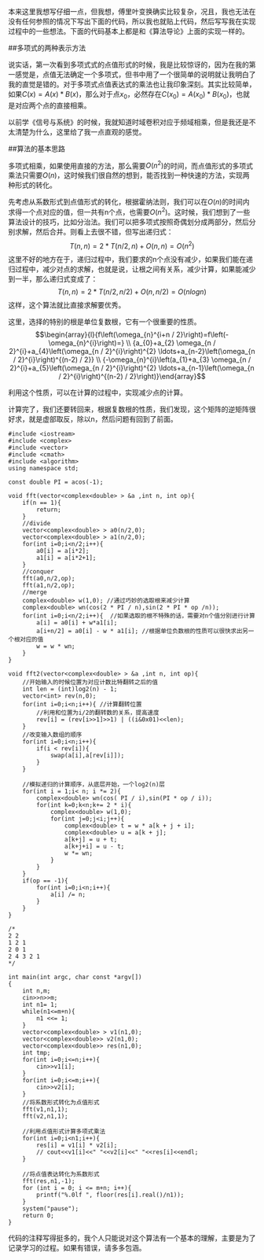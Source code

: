 本来这里我想写仔细一点，但我想，傅里叶变换确实比较复杂，况且，我也无法在没有任何参照的情况下写出下面的代码，所以我也就贴上代码，然后写写我在实现过程中的一些想法。下面的代码基本上都是和《算法导论》上面的实现一样的。

##多项式的两种表示方法

说实话，第一次看到多项式式的点值形式的时候，我是比较惊讶的，因为在我的第一感觉是，点值无法确定一个多项式，但书中用了一个很简单的说明就让我明白了我的直觉是错的。对于多项式点值表达式的乘法也让我印象深刻。其实比较简单，如果$C(x) = A(x) * B(x)$，那么对于点$x_0$，必然存在$C(x_0) = A(x_0) * B(x_0)$，也就是对应两个点的直接相乘。

以前学《信号与系统》的时候，我就知道时域卷积对应于频域相乘，但是我还是不太清楚为什么，这里给了我一点直观的感觉。

##算法的基本思路

多项式相乘，如果使用直接的方法，那么需要$O(n^2)$的时间，而点值形式的多项式乘法只需要$O(n)$，这时候我们很自然的想到，能否找到一种快速的方法，实现两种形式的转化。

先考虑从系数形式到点值形式的转化，根据霍纳法则，我们可以在$O(n)$的时间内求得一个点对应的值，但一共有n个点，也需要$O(n^2)$。这时候，我们想到了一些算法设计的技巧，比如分治法。我们可以把多项式按照奇偶划分成两部分，然后分别求解，然后合并。则看上去很不错，但写出递归式：
$$T(n,n)=2*T(n/2,n)+O(n,n) = O(n^2)$$
这里不好的地方在于，递归过程中，我们要求的n个点没有减少，如果我们能在递归过程中，减少对点的求解，也就是说，让根之间有关系，减少计算，如果能减少到一半，那么递归式变成了：
$$T(n,n)=2*T(n/2,n/2)+O(n,n/2) = O(nlogn)$$
这样，这个算法就比直接求解要优秀。

这里，选择的特别的根是单位复数根，它有一个很重要的性质。
$$\begin{array}{l}{f\left(\omega_{n}^{i+n / 2}\right)=f\left(-\omega_{n}^{i}\right)=} \\ {a_{0}+a_{2} \omega_{n / 2}^{i}+a_{4}\left(\omega_{n / 2}^{i}\right)^{2} \ldots+a_{n-2}\left(\omega_{n / 2}^{i}\right)^{(n-2) / 2}} \\ {-\omega_{n}^{i}\left(a_{1}+a_{3} \omega_{n / 2}^{i}+a_{5}\left(\omega_{n / 2}^{i}\right)^{2} \ldots+a_{n-1}\left(\omega_{n / 2}^{i}\right)^{(n-2) / 2}\right)}\end{array}$$

利用这个性质，可以在计算的过程中，实现减少点的计算。

计算完了，我们还要转回来，根据复数根的性质，我们发现，这个矩阵的逆矩阵很好求，就是虚部取反，除以n，然后问题有回到了前面。

```
#include <iostream>
#include <complex>
#include <vector>
#include <cmath>
#include <algorithm>
using namespace std;

const double PI = acos(-1);

void fft(vector<complex<double> > &a ,int n, int op){
    if(n == 1){
        return;
    }
    //divide
    vector<complex<double> > a0(n/2,0);
    vector<complex<double> > a1(n/2,0);
    for(int i=0;i<n/2;i++){
        a0[i] = a[i*2];
        a1[i] = a[i*2+1];
    }
    //conquer
    fft(a0,n/2,op);
    fft(a1,n/2,op);
    //merge
    complex<double> w(1,0); //通过巧妙的选取根来减少计算
    complex<double> wn(cos(2 * PI / n),sin(2 * PI * op /n));
    for(int i=0;i<n/2;i++){  //如果选取的根不特殊的话，需要对n个值分别进行计算
        a[i] = a0[i] + w*a1[i];
        a[i+n/2] = a0[i] - w * a1[i]; //根据单位负数根的性质可以很快求出另一个根对应的值 
        w = w * wn;
    }
}

void fft2(vector<complex<double> > &a ,int n, int op){
    //开始输入的时候位置为对应计数比特翻转之后的值
    int len = (int)log2(n) - 1;
    vector<int> rev(n,0);
    for(int i=0;i<n;i++){ //计算翻转位置
        //利用和位置为i/2的翻转数的关系，提高速度
        rev[i] = (rev[i>>1]>>1) | ((i&0x01)<<len);
    }
    //改变输入数组的顺序
    for(int i=0;i<n;i++){
        if(i < rev[i]){
            swap(a[i],a[rev[i]]);
        }
    }

    //模拟递归的计算顺序，从底层开始，一个log2(n)层
    for(int i = 1;i< n; i *= 2){
        complex<double> wn(cos( PI / i),sin(PI * op / i));
        for(int k=0;k<n;k+= 2 * i){
            complex<double> w(1,0);
            for(int j=0;j<i;j++){
                complex<double> t = w * a[k + j + i];
                complex<double> u = a[k + j];
                a[k+j] = u + t;
                a[k+j+i] = u - t;
                w *= wn;
            }
        }
    }
    if(op == -1){
        for(int i=0;i<n;i++){
            a[i] /= n;
        }
    }
}

/*
2 2
1 2 1
2 0 1
2 4 3 2 1
*/

int main(int argc, char const *argv[])
{
    int n,m;
    cin>>n>>m;
    int n1= 1;
    while(n1<=m+n){
        n1 <<= 1;
    }
    vector<complex<double> > v1(n1,0);
    vector<complex<double>> v2(n1,0);
    vector<complex<double>> res(n1,0);
    int tmp;
    for(int i=0;i<=n;i++){
        cin>>v1[i];
    }
    for(int i=0;i<=m;i++){
        cin>>v2[i];
    }
    //将系数形式转化为点值形式
    fft(v1,n1,1);
    fft(v2,n1,1);
    
    //利用点值形式计算多项式乘法
    for(int i=0;i<n1;i++){
        res[i] = v1[i] * v2[i];
        // cout<<v1[i]<<" "<<v2[i]<<" "<<res[i]<<endl;
    }
    
    //将点值表达转化为系数形式
    fft(res,n1,-1);
    for (int i = 0; i <= m+n; i++){
        printf("%.0lf ", floor(res[i].real()/n1));
    } 
    system("pause");
    return 0;
}
```

代码的注释写得挺多的，我个人只能说对这个算法有一个基本的理解，主要是为了记录学习的过程。如果有错误，请多多包涵。
